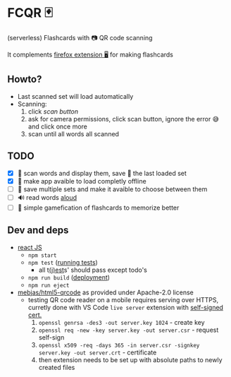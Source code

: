 # FCQR :black_joker:

(serverless) Flashcards with :camera: QR code scanning

It complements 
[firefox extension :desktop_computer:](https://github.com/adamAfro/browser-fc-maker)
for making flashcards

## Howto?

- Last scanned set will load automatically
- Scanning:
    1. click *scan button*
    2. ask for camera permissions, click scan button, ignore the error :sweat_smile: and click once more
    3. scan until all words all scanned

## TODO

- [x] :iphone: scan words and display them, save :floppy_disk: the last loaded set
- [x] :evergreen_tree: make app avaible to load completly offline
- [ ] :floppy_disk: save multiple sets and make it avaible to choose between them
- [ ] :loud_sound: read words [aloud](https://developer.mozilla.org/en-US/docs/Web/API/SpeechSynthesis)
- [ ] :8ball: simple gamefication of flashcards to memorize better

## Dev and deps

- [react JS](https://reactjs.org/)
    - `npm start`
    - `npm test` ([running tests](https://facebook.github.io/create-react-app/docs/running-tests))
        - all t[(j)est](https://jestjs.io/)s' should pass except todo's
    - `npm run build` ([deployment](https://facebook.github.io/create-react-app/docs/deployment))
    - `npm run eject`
- [mebjas/html5-qrcode](https://github.com/mebjas/html5-qrcode) as provided under Apache-2.0 license 
    - testing QR code reader on a mobile requires serving over HTTPS,
        curretly done with VS Code `live server` extension 
        with [self-signed cert.](https://www.akadia.com/services/ssh_test_certificate.html)
        1. `openssl genrsa -des3 -out server.key 1024` - create key
        2. `openssl req -new -key server.key -out server.csr` - request self-sign
        3. `openssl x509 -req -days 365 -in server.csr -signkey server.key -out server.crt` - certificate
        4. then extension needs to be set up with absolute paths to newly created files